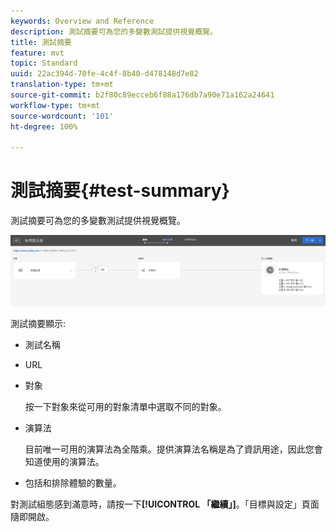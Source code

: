 ```yaml
---
keywords: Overview and Reference
description: 測試摘要可為您的多變數測試提供視覺概覽。
title: 測試摘要
feature: mvt
topic: Standard
uuid: 22ac394d-70fe-4c4f-8b40-d478148d7e82
translation-type: tm+mt
source-git-commit: b2f80c89ecceb6f88a176db7a90e71a162a24641
workflow-type: tm+mt
source-wordcount: '101'
ht-degree: 100%

---
```



# 測試摘要{#test-summary}

測試摘要可為您的多變數測試提供視覺概覽。

![測試摘要對話方塊](/help/c-activities/c-multivariate-testing/t-create-multivariate-test/assets/summary2new.png)

測試摘要顯示:

* 測試名稱
* URL
* 對象

   按一下對象來從可用的對象清單中選取不同的對象。
* 演算法

   目前唯一可用的演算法為全階乘。提供演算法名稱是為了資訊用途，因此您會知道使用的演算法。
* 包括和排除體驗的數量。

對測試組態感到滿意時，請按一下&#x200B;**[!UICONTROL 「繼續」]**。「目標與設定」頁面隨即開啟。
